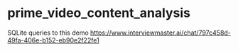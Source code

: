 # prime_video_content_analysis
SQLite queries to this demo https://www.interviewmaster.ai/chat/797c458d-49fa-406e-b152-eb90e2f22fe1
